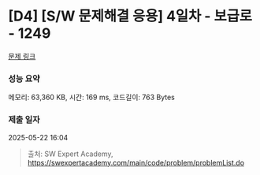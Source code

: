 # [D4] [S/W 문제해결 응용] 4일차 - 보급로 - 1249 

[문제 링크](https://swexpertacademy.com/main/code/problem/problemDetail.do?contestProbId=AV15QRX6APsCFAYD) 

### 성능 요약

메모리: 63,360 KB, 시간: 169 ms, 코드길이: 763 Bytes

### 제출 일자

2025-05-22 16:04



> 출처: SW Expert Academy, https://swexpertacademy.com/main/code/problem/problemList.do